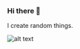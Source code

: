 ### Hi there 👋

I create random things.

![alt text](https://media.giphy.com/media/1rNWZu4QQqCUaq434T/giphy-downsized-large.gif)

<!--
**JaZax/JaZax** is a ✨ _special_ ✨ repository because its `README.md` (this file) appears on your GitHub profile.

Here are some ideas to get you started:

- 🔭 I’m currently working on ...
- 🌱 I’m currently learning ...
- 👯 I’m looking to collaborate on ...
- 🤔 I’m looking for help with ...
- 💬 Ask me about ...
- 📫 How to reach me: ...
- 😄 Pronouns: ...
- ⚡ Fun fact: ...
-->
